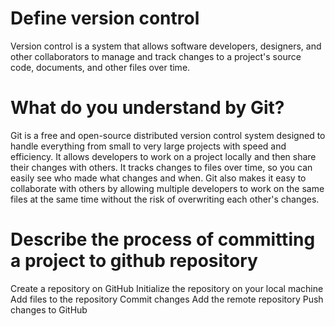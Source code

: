 # Define version control
Version control is a system that allows software developers, designers, and other collaborators to manage and track changes to a project's source code, documents, and other files over time.
# What do you understand by Git?
Git is a free and open-source distributed version control system designed to handle everything from small to very large projects with speed and efficiency. It allows developers to work on a project locally and then share their changes with others. It tracks changes to files over time, so you can easily see who made what changes and when. Git also makes it easy to collaborate with others by allowing multiple developers to work on the same files at the same time without the risk of overwriting each other's changes.
# Describe the process of committing a project to github repository
Create a repository on GitHub
Initialize the repository on your local machine
Add files to the repository
Commit changes
Add the remote repository
Push changes to GitHub